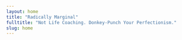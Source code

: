 ```yaml
---
layout: home
title: "Radically Marginal"
fulltitle: "Not Life Coaching. Donkey-Punch Your Perfectionism." 
slug: home
---
```

